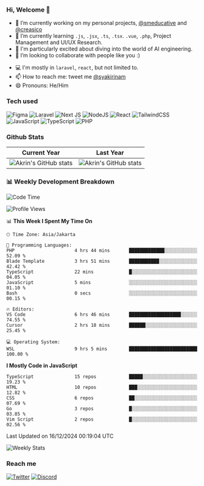 ### Hi, Welcome 👋

<!--
**akrindev/akrindev** is a ✨ _special_ ✨ repository because its `README.md` (this file) appears on your GitHub profile.

Here are some ideas to get you started:
-->


- 🔭 I’m currently working on my personal projects, [@smeducative](https://github.com/smeducative) and [@creasico](https://github.com/creasico)
- 🌱 I’m currently learning `.js`, `.jsx`, `.ts`, `.tsx`. `.vue`, `.php`, Project Management and UI/UX Research.
- 🤖 I'm particularly excited about diving into the world of AI engineering.
- 👯 I’m looking to collaborate with people like you :)
<!-- - 🤔 I’m looking for help with ... -->
- 💻 I'm mostly in `laravel`, `react`, but not limited to.
- 📫 How to reach me: tweet me [@syakirinam](https://twitter.com/syakirinam)
- 😄 Pronouns: He/Him

### Tech used

![Figma](https://img.shields.io/badge/figma-%23F24E1E.svg?style=for-the-badge&logo=figma&logoColor=white)
![Laravel](https://img.shields.io/badge/laravel-%23FF2D20.svg?style=for-the-badge&logo=laravel&logoColor=white)
![Next JS](https://img.shields.io/badge/Next-black?style=for-the-badge&logo=next.js&logoColor=white)
![NodeJS](https://img.shields.io/badge/node.js-6DA55F?style=for-the-badge&logo=node.js&logoColor=white)
![React](https://img.shields.io/badge/react-%2320232a.svg?style=for-the-badge&logo=react&logoColor=%2361DAFB)
![TailwindCSS](https://img.shields.io/badge/tailwindcss-%2338B2AC.svg?style=for-the-badge&logo=tailwind-css&logoColor=white)
![JavaScript](https://img.shields.io/badge/javascript-%23323330.svg?style=for-the-badge&logo=javascript&logoColor=%23F7DF1E)
![TypeScript](https://img.shields.io/badge/typescript-%23007ACC.svg?style=for-the-badge&logo=typescript&logoColor=white)
![PHP](https://img.shields.io/badge/php-%23777BB4.svg?style=for-the-badge&logo=php&logoColor=white)



### Github Stats
| Current Year | Last Year |
|-----|-----|
|![Akrin's GitHub stats](https://github-readme-stats.vercel.app/api?username=akrindev&show_icons=true&theme=react&count_private=true)|![Akrin's GitHub stats](https://github-readme-stats.vercel.app/api?username=akrindev&show_icons=true&theme=react&count_private=true&include_all_commits=true)|

### 📊 Weekly Development Breakdown

<!--START_SECTION:waka-->
![Code Time](http://img.shields.io/badge/Code%20Time-1%2C763%20hrs%204%20mins-blue)

![Profile Views](http://img.shields.io/badge/Profile%20Views-0-blue)

📊 **This Week I Spent My Time On** 

```text
🕑︎ Time Zone: Asia/Jakarta

💬 Programming Languages: 
PHP                      4 hrs 44 mins       █████████████░░░░░░░░░░░░   52.09 % 
Blade Template           3 hrs 51 mins       ███████████░░░░░░░░░░░░░░   42.42 % 
TypeScript               22 mins             █░░░░░░░░░░░░░░░░░░░░░░░░   04.05 % 
JavaScript               5 mins              ░░░░░░░░░░░░░░░░░░░░░░░░░   01.10 % 
Bash                     0 secs              ░░░░░░░░░░░░░░░░░░░░░░░░░   00.15 % 

🔥 Editors: 
VS Code                  6 hrs 46 mins       ███████████████████░░░░░░   74.55 % 
Cursor                   2 hrs 18 mins       ██████░░░░░░░░░░░░░░░░░░░   25.45 % 

💻 Operating System: 
WSL                      9 hrs 5 mins        █████████████████████████   100.00 % 
```

**I Mostly Code in JavaScript** 

```text
TypeScript               15 repos            █████░░░░░░░░░░░░░░░░░░░░   19.23 % 
HTML                     10 repos            ███░░░░░░░░░░░░░░░░░░░░░░   12.82 % 
CSS                      6 repos             ██░░░░░░░░░░░░░░░░░░░░░░░   07.69 % 
Go                       3 repos             █░░░░░░░░░░░░░░░░░░░░░░░░   03.85 % 
Vim Script               2 repos             █░░░░░░░░░░░░░░░░░░░░░░░░   02.56 % 
```




 Last Updated on 16/12/2024 00:19:04 UTC
<!--END_SECTION:waka-->

![Weekly Stats](https://github-readme-stats.vercel.app/api/wakatime?username=akrindev&theme=github_dark&layout=compact)


### Reach me
[![Twitter](https://img.shields.io/badge/Twitter-%231DA1F2.svg?style=for-the-badge&logo=Twitter&logoColor=white)](https://twitter.com/syakirinam)
[![Discord](https://img.shields.io/badge/discord-%237289DA.svg?style=for-the-badge&logo=discord&logoColor=white)
](https://discordapp.com/users/561994027054923863)
